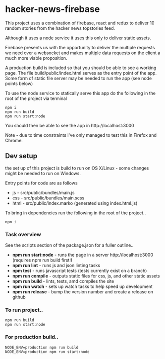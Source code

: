 # hacker-news-firebase

This project uses a combination of firebase, react and redux to deliver 10 random stories from the hacker news topstories feed.

Although it uses a node service it uses this only to deliver static assets.

Firebase presents us with the opportunity to deliver the multiple requests we need over a websocket and makes multiple data requests on the client a much more viable proposition. 

A production build is included so that you should be able to see a working page. The file build/public/index.html serves as the entry point of the app. Some form of static file server may be needed to run the app (see node points below)

To use the node service to statically serve this app do the following in the root of the project via terminal

```
npm i
npm run build
npm run start:node
```

You should then be able to see the app in http://localhost:3000

Note - due to time constraints I've only managed to test this in Firefox and Chrome.

## Dev setup
the set up of this project is build to run on OS X/Linux - some changes might be needed to run on Windows.

Entry points for code are as follows
* js - src/public/bundles/main.js
* css - src/public/bundles/main.scss
* html - src/public/index.marko (generated using index.html.js)

To bring in dependencies run the following in the root of the project..
```
npm i
```

### Task overview
See the scripts section of the package.json for a fuller outline..

* **npm run start:node** - runs the page in a server http://localhost:3000 (requires npm run build first!)
* **npm run lint** - runs js and json linting tasks
* **npm test** - runs javascript tests (tests currently exist on a branch)
* **npm run compile** - outputs static files for css, js, and other static assets
* **npm run build** - lints, tests, amd compiles the site
* **npm run watch** - sets up watch tasks to help speed up development
* **npm run release** - bump the version number and create a release on github

### To run project..

```
npm run build
npm run start:node
```
### For production build..

```
NODE_ENV=production npm run build
NODE_ENV=production npm run start:node

```
